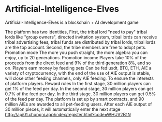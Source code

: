 # Artificial-Intelligence-Elves
Artificial-Intelligence-Elves is a blockchain + AI development game

The platform has two identities, 
First, the tribal lord "need to pay" tribal lords like "group owners", directed invitation system, tribal lords can receive tribal advertising fees, tribal funds are distributed by tribal lords, tribal lords are the top account. Second, the tribe members are free to adopt pets. Promotion mode The more you push straight, the more algebra you can enjoy, up to 20 generations. Promotion income Players take 10% of the proceeds from the direct feed and 9% of the third generation 8%, and so on. Players earn money by feeding pets Can be fed usdt, BTC, ETH, AIE a variety of cryptocurrency, with the end of the use of AIE output is stable, will close other feeding channels, only AIE feeding. To ensure the interests of platform players. Reward rules In the first stage, 30 million players can get 1% of the feed per day. In the second stage, 30 million players can get 0.7% of the feed per day. In the third stage, 30 million players can get 0.5% of the feed per day. The platform is set up by smart contracts, and 90 million AIEs are awarded to all pet-feeding users. After each AIE output of 30 million pieces, it will automatically enter the next stage
http://api01.chongni.app/index/register.html?code=WHUV2B1N
